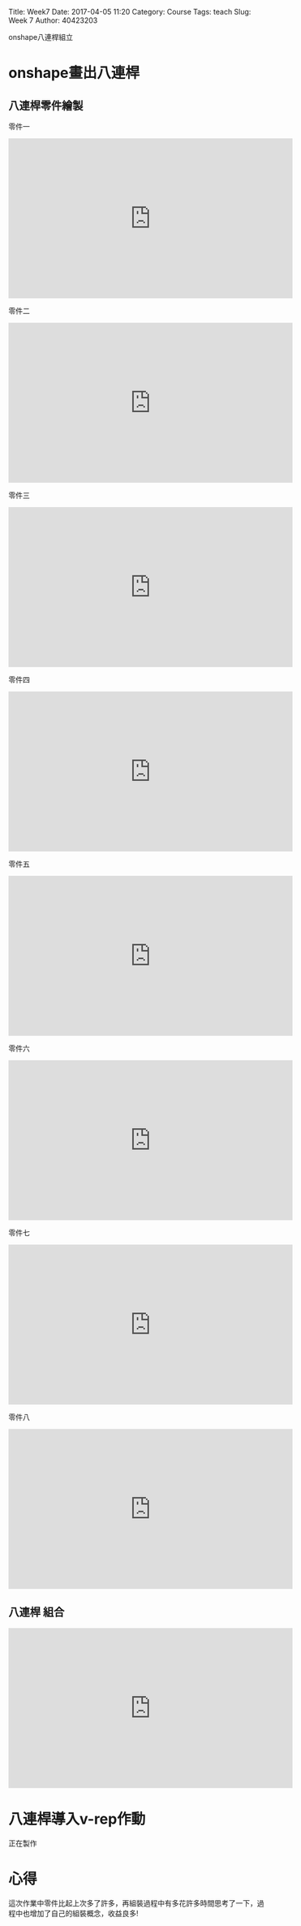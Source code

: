 Title: Week7 
Date: 2017-04-05 11:20
Category: Course
Tags: teach
Slug: Week 7
Author: 40423203

onshape八連桿組立

<!-- PELICAN_END_SUMMARY -->

<h1>onshape畫出八連桿</h1>

<h2>八連桿零件繪製</h2>

零件一

<iframe width="560" height="315" src="https://www.youtube.com/embed/2hZC0mmiD5Y" frameborder="0" allowfullscreen></iframe>

零件二

<iframe width="560" height="315" src="https://www.youtube.com/embed/pJNSzaGLs80" frameborder="0" allowfullscreen></iframe>


零件三

<iframe width="560" height="315" src="https://www.youtube.com/embed/aaTQkx0sbFY" frameborder="0" allowfullscreen></iframe>

零件四

<iframe width="560" height="315" src="https://www.youtube.com/embed/WZQ1Sr-n69c" frameborder="0" allowfullscreen></iframe>

零件五

<iframe width="560" height="315" src="https://www.youtube.com/embed/SoJHsboeJbc" frameborder="0" allowfullscreen></iframe>

零件六

<iframe width="560" height="315" src="https://www.youtube.com/embed/5wip5rF_uls" frameborder="0" allowfullscreen></iframe>

零件七

<iframe width="560" height="315" src="https://www.youtube.com/embed/vMJ29FeFUak" frameborder="0" allowfullscreen></iframe>


零件八

<iframe width="560" height="315" src="https://www.youtube.com/embed/iguxuzUWosI" frameborder="0" allowfullscreen></iframe>

<h2>八連桿 組合</h2>

<iframe width="560" height="315" src="https://www.youtube.com/embed/AgF7S27yycA" frameborder="0" allowfullscreen></iframe>

<h1>八連桿導入v-rep作動</h1>

正在製作

<h1>心得</h1>
這次作業中零件比起上次多了許多，再組裝過程中有多花許多時間思考了一下，過程中也增加了自己的組裝概念，收益良多!
